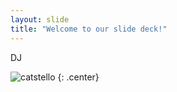 ```yaml
---
layout: slide
title: "Welcome to our slide deck!"
---
```


DJ

![catstello](https://octodex.github.com/images/catstello.png)
{: .center}
